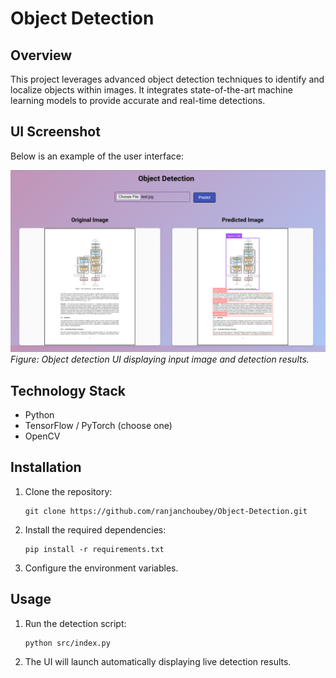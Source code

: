 # Object Detection

## Overview
This project leverages advanced object detection techniques to identify and localize objects within images. It integrates state-of-the-art machine learning models to provide accurate and real-time detections.


## UI Screenshot
Below is an example of the user interface:

![UI Screenshot](/src/templates/UI.png)  
*Figure: Object detection UI displaying input image and detection results.*


## Technology Stack
- Python
- TensorFlow / PyTorch (choose one)
- OpenCV

## Installation
1. Clone the repository:
   ```
   git clone https://github.com/ranjanchoubey/Object-Detection.git
   ```
2. Install the required dependencies:
   ```
   pip install -r requirements.txt
   ```
3. Configure the environment variables.

## Usage
1. Run the detection script:
   ```
   python src/index.py
   ```
2. The UI will launch automatically displaying live detection results.




